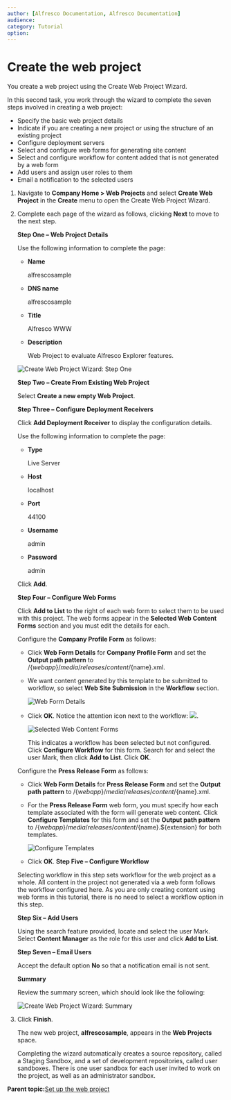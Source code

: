 ```yaml
---
author: [Alfresco Documentation, Alfresco Documentation]
audience: 
category: Tutorial
option: 
---
```


# Create the web project

You create a web project using the Create Web Project Wizard.

In this second task, you work through the wizard to complete the seven steps involved in creating a web project:

-   Specify the basic web project details
-   Indicate if you are creating a new project or using the structure of an existing project
-   Configure deployment servers
-   Select and configure web forms for generating site content
-   Select and configure workflow for content added that is not generated by a web form
-   Add users and assign user roles to them
-   Email a notification to the selected users

1.  Navigate to **Company Home \> Web Projects** and select **Create Web Project** in the **Create** menu to open the Create Web Project Wizard.

2.  Complete each page of the wizard as follows, clicking **Next** to move to the next step.

    **Step One – Web Project Details**

    Use the following information to complete the page:

    -   **Name**

        alfrescosample

    -   **DNS name**

        alfrescosample

    -   **Title**

        Alfresco WWW

    -   **Description**

        Web Project to evaluate Alfresco Explorer features.

    ![Create Web Project Wizard: Step One](../images/WebProjectWiz_1.png)

    **Step Two – Create From Existing Web Project**

    Select **Create a new empty Web Project**.

    **Step Three – Configure Deployment Receivers**

    Click **Add Deployment Receiver** to display the configuration details.

    Use the following information to complete the page:

    -   **Type**

        Live Server

    -   **Host**

        localhost

    -   **Port**

        44100

    -   **Username**

        admin

    -   **Password**

        admin

    Click **Add**.

    **Step Four – Configure Web Forms**

    Click **Add to List** to the right of each web form to select them to be used with this project. The web forms appear in the **Selected Web Content Forms** section and you must edit the details for each.

    Configure the **Company Profile Form** as follows:

    -   Click **Web Form Details** for **Company Profile Form** and set the **Output path pattern** to /$\{webapp\}/media/releases/content/$\{name\}.xml.
    -   We want content generated by this template to be submitted to workflow, so select **Web Site Submission** in the **Workflow** section.

        ![Web Form Details](../images/WebFormDetails.png)

    -   Click **OK**. Notice the attention icon next to the workflow: ![](../images/attention.png).

        ![Selected Web Content Forms](../images/ConfigureWorkflow.png)

        This indicates a workflow has been selected but not configured. Click **Configure Workflow** for this form. Search for and select the user Mark, then click **Add to List**. Click **OK**.

    Configure the **Press Release Form** as follows:

    -   Click **Web Form Details** for **Press Release Form** and set the **Output path pattern** to /$\{webapp\}/media/releases/content/$\{name\}.xml.
    -   For the **Press Release Form** web form, you must specify how each template associated with the form will generate web content. Click **Configure Templates** for this form and set the **Output path pattern** to /$\{webapp\}/media/releases/content/$\{name\}.$\{extension\} for both templates.

        ![Configure Templates](../images/ConfigureTemplates.png)

    -   Click **OK**.
    **Step Five – Configure Workflow**

    Selecting workflow in this step sets workflow for the web project as a whole. All content in the project not generated via a web form follows the workflow configured here. As you are only creating content using web forms in this tutorial, there is no need to select a workflow option in this step.

    **Step Six – Add Users**

    Using the search feature provided, locate and select the user Mark. Select **Content Manager** as the role for this user and click **Add to List**.

    **Step Seven – Email Users**

    Accept the default option **No** so that a notification email is not sent.

    **Summary**

    Review the summary screen, which should look like the following:

    ![Create Web Project Wizard: Summary](../images/WebProjectWiz_summary.png)

3.  Click **Finish**.

    The new web project, **alfrescosample**, appears in the **Web Projects** space.

    Completing the wizard automatically creates a source repository, called a Staging Sandbox, and a set of development repositories, called user sandboxes. There is one user sandbox for each user invited to work on the project, as well as an administrator sandbox.


**Parent topic:**[Set up the web project](../concepts/gs-wcm-setup-project.md)

